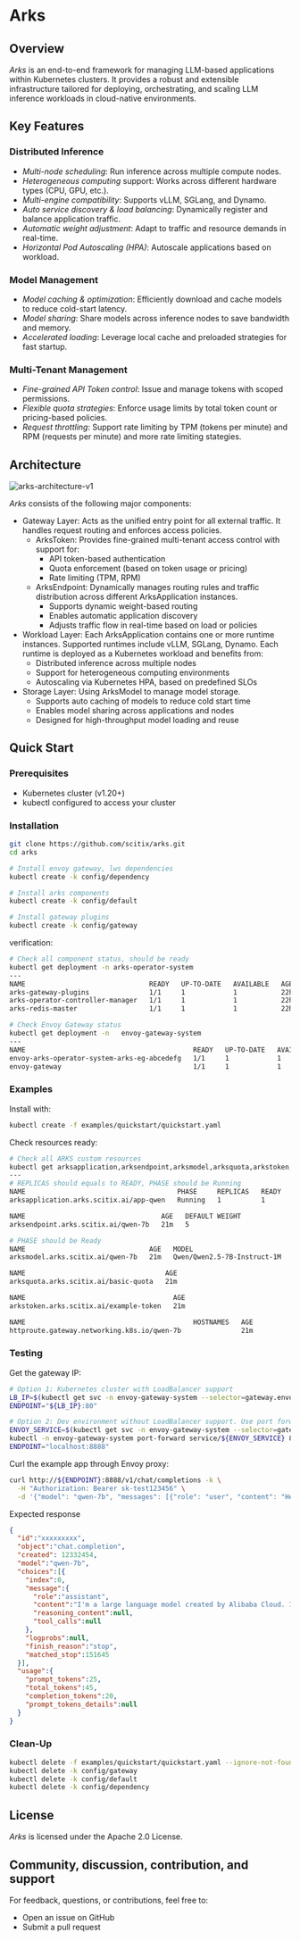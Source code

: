 # Arks

## Overview
*Arks* is an end-to-end framework for managing LLM-based applications within Kubernetes clusters. It provides a robust and extensible infrastructure tailored for deploying, orchestrating, and scaling LLM inference workloads in cloud-native environments.


## Key Features

### Distributed Inference
- *Multi-node scheduling*: Run inference across multiple compute nodes.
- *Heterogeneous computing* support: Works across different hardware types (CPU, GPU, etc.).
- *Multi-engine compatibility*: Supports vLLM, SGLang, and Dynamo.
- *Auto service discovery & load balancing*: Dynamically register and balance application traffic.
- *Automatic weight adjustment*: Adapt to traffic and resource demands in real-time.
- *Horizontal Pod Autoscaling (HPA)*: Autoscale applications based on workload.

### Model Management
- *Model caching & optimization*: Efficiently download and cache models to reduce cold-start latency.
- *Model sharing*: Share models across inference nodes to save bandwidth and memory.
- *Accelerated loading*: Leverage local cache and preloaded strategies for fast startup.

### Multi-Tenant Management
- *Fine-grained API Token control*: Issue and manage tokens with scoped permissions.
- *Flexible quota strategies*: Enforce usage limits by total token count or pricing-based policies.
- *Request throttling*: Support rate limiting by TPM (tokens per minute) and RPM (requests per minute) and more rate limiting stategies.

## Architecture

![arks-architecture-v1](docs/images/architecture-v1.png)

*Arks* consists of the following major components:
- Gateway Layer: Acts as the unified entry point for all external traffic. It handles request routing and enforces access policies.
  - ArksToken: Provides fine-grained multi-tenant access control with support for:
    - API token-based authentication
    - Quota enforcement (based on token usage or pricing)
    - Rate limiting (TPM, RPM)
  - ArksEndpoint: Dynamically manages routing rules and traffic distribution across different ArksApplication instances.
    - Supports dynamic weight-based routing
    - Enables automatic application discovery
    - Adjusts traffic flow in real-time based on load or policies
- Workload Layer: Each ArksApplication contains one or more runtime instances. Supported runtimes include vLLM, SGLang, Dynamo.
  Each runtime is deployed as a Kubernetes workload and benefits from:
  - Distributed inference across multiple nodes
  - Support for heterogeneous computing environments
  - Autoscaling via Kubernetes HPA, based on predefined SLOs
- Storage Layer: Using ArksModel to manage model storage. 
  - Supports auto caching of models to reduce cold start time
  - Enables model sharing across applications and nodes
  - Designed for high-throughput model loading and reuse


## Quick Start
### Prerequisites
- Kubernetes cluster (v1.20+)
- kubectl configured to access your cluster

### Installation
```bash
git clone https://github.com/scitix/arks.git
cd arks

# Install envoy gateway, lws dependencies
kubectl create -k config/dependency

# Install arks components
kubectl create -k config/default

# Install gateway plugins
kubectl create -k config/gateway
```

verification:
``` bash
# Check all component status, should be ready
kubectl get deployment -n arks-operator-system
---
NAME                               READY   UP-TO-DATE   AVAILABLE   AGE
arks-gateway-plugins               1/1     1            1           22h
arks-operator-controller-manager   1/1     1            1           22h
arks-redis-master                  1/1     1            1           22h

# Check Envoy Gateway status
kubectl get deployment -n   envoy-gateway-system
--- 
NAME                                          READY   UP-TO-DATE   AVAILABLE   AGE
envoy-arks-operator-system-arks-eg-abcedefg   1/1     1            1           22h
envoy-gateway                                 1/1     1            1           22h

```

### Examples

Install with: 
```bash
kubectl create -f examples/quickstart/quickstart.yaml
```

Check resources ready:

```bash
# Check all ARKS custom resources
kubectl get arksapplication,arksendpoint,arksmodel,arksquota,arkstoken,httproute -owide
---
# REPLICAS should equals to READY, PHASE should be Running
NAME                                      PHASE     REPLICAS   READY   AGE   MODEL     RUNTIME   DRIVER
arksapplication.arks.scitix.ai/app-qwen   Running   1          1       21m   qwen-7b   sglang

NAME                                  AGE   DEFAULT WEIGHT
arksendpoint.arks.scitix.ai/qwen-7b   21m   5

# PHASE should be Ready
NAME                               AGE   MODEL                         PHASE
arksmodel.arks.scitix.ai/qwen-7b   21m   Qwen/Qwen2.5-7B-Instruct-1M   Ready

NAME                                   AGE
arksquota.arks.scitix.ai/basic-quota   21m

NAME                                     AGE
arkstoken.arks.scitix.ai/example-token   21m

NAME                                          HOSTNAMES   AGE
httproute.gateway.networking.k8s.io/qwen-7b               21m

```

### Testing

Get the gateway IP: 

``` bash
# Option 1: Kubernetes cluster with LoadBalancer support
LB_IP=$(kubectl get svc -n envoy-gateway-system --selector=gateway.envoyproxy.io/owning-gateway-name=arks-eg -o jsonpath='{.status.loadBalancer.ingress[0].ip}')
ENDPOINT="${LB_IP}:80"

# Option 2: Dev environment without LoadBalancer support. Use port forwarding way instead
ENVOY_SERVICE=$(kubectl get svc -n envoy-gateway-system --selector=gateway.envoyproxy.io/owning-gateway-name=arks-eg -o jsonpath='{.items[0].metadata.name}')
kubectl -n envoy-gateway-system port-forward service/${ENVOY_SERVICE} 8888:80 &
ENDPOINT="localhost:8888"

```

Curl the example app through Envoy proxy:

``` bash
curl http://${ENDPOINT}:8888/v1/chat/completions -k \
  -H "Authorization: Bearer sk-test123456" \
  -d '{"model": "qwen-7b", "messages": [{"role": "user", "content": "Hello, who are you?"}]}'
```

Expected response
``` json
{
  "id":"xxxxxxxxx",
  "object":"chat.completion",
  "created": 12332454,
  "model":"qwen-7b",
  "choices":[{
    "index":0,
    "message":{
      "role":"assistant",
      "content":"I'm a large language model created by Alibaba Cloud. I go by the name Qwen.",
      "reasoning_content":null,
      "tool_calls":null
    },
    "logprobs":null,
    "finish_reason":"stop",
    "matched_stop":151645
  }],
  "usage":{
    "prompt_tokens":25,
    "total_tokens":45,
    "completion_tokens":20,
    "prompt_tokens_details":null
  }
}
```
### Clean-Up
```bash
kubectl delete -f examples/quickstart/quickstart.yaml --ignore-not-found=true
kubectl delete -k config/gateway
kubectl delete -k config/default
kubectl delete -k config/dependency
```

## License

*Arks* is licensed under the Apache 2.0 License.

## Community, discussion, contribution, and support
For feedback, questions, or contributions, feel free to:
- Open an issue on GitHub
- Submit a pull request
